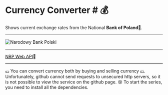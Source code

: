 # Currency Converter # :moneybag:
Shows current exchange rates from the National **Bank of Poland**:bank:.
***
![Narodowy Bank Polski](https://www.nbp.pl/graph/logo/logo-nbp-w3.jpg)
***
[NBP Web API](http://api.nbp.pl/):bank:
***
:euro: You can convert currency both by buying and selling currency :yen:.
Unfortunately, github cannot send requests to unsecured http servers, so it is not possible to view the service on the github page. :cry:
To start the series, you need to install all the dependencies.
